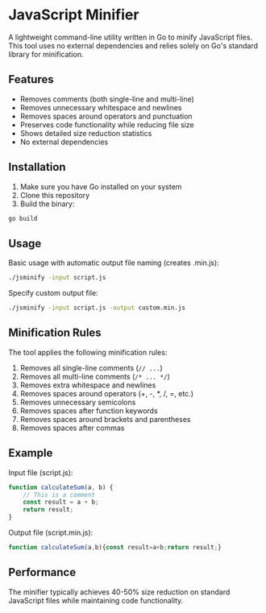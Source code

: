 # JavaScript Minifier

A lightweight command-line utility written in Go to minify JavaScript files. This tool uses no external dependencies and relies solely on Go's standard library for minification.

## Features

- Removes comments (both single-line and multi-line)
- Removes unnecessary whitespace and newlines
- Removes spaces around operators and punctuation
- Preserves code functionality while reducing file size
- Shows detailed size reduction statistics
- No external dependencies

## Installation

1. Make sure you have Go installed on your system
2. Clone this repository
3. Build the binary:
```bash
go build
```

## Usage

Basic usage with automatic output file naming (creates .min.js):
```bash
./jsminify -input script.js
```

Specify custom output file:
```bash
./jsminify -input script.js -output custom.min.js
```

## Minification Rules

The tool applies the following minification rules:
1. Removes all single-line comments (`// ...`)
2. Removes all multi-line comments (`/* ... */`)
3. Removes extra whitespace and newlines
4. Removes spaces around operators (+, -, *, /, =, etc.)
5. Removes unnecessary semicolons
6. Removes spaces after function keywords
7. Removes spaces around brackets and parentheses
8. Removes spaces after commas

## Example

Input file (script.js):
```javascript
function calculateSum(a, b) {
    // This is a comment
    const result = a + b;
    return result;
}
```

Output file (script.min.js):
```javascript
function calculateSum(a,b){const result=a+b;return result;}
```

## Performance

The minifier typically achieves 40-50% size reduction on standard JavaScript files while maintaining code functionality.
